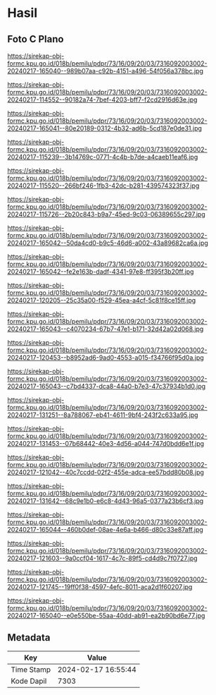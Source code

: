 # Hasil

## Foto C Plano

https://sirekap-obj-formc.kpu.go.id/018b/pemilu/pdpr/73/16/09/20/03/7316092003002-20240217-165040--989b07aa-c92b-4151-a496-54f056a378bc.jpg

https://sirekap-obj-formc.kpu.go.id/018b/pemilu/pdpr/73/16/09/20/03/7316092003002-20240217-114552--90182a74-7bef-4203-bff7-f2cd2916d63e.jpg

https://sirekap-obj-formc.kpu.go.id/018b/pemilu/pdpr/73/16/09/20/03/7316092003002-20240217-165041--80e20189-0312-4b32-ad6b-5cd187e0de31.jpg

https://sirekap-obj-formc.kpu.go.id/018b/pemilu/pdpr/73/16/09/20/03/7316092003002-20240217-115239--3b14769c-0771-4c4b-b7de-a4caeb11eaf6.jpg

https://sirekap-obj-formc.kpu.go.id/018b/pemilu/pdpr/73/16/09/20/03/7316092003002-20240217-115520--266bf246-1fb3-42dc-b281-439574323f37.jpg

https://sirekap-obj-formc.kpu.go.id/018b/pemilu/pdpr/73/16/09/20/03/7316092003002-20240217-115726--2b20c843-b9a7-45ed-9c03-06389655c297.jpg

https://sirekap-obj-formc.kpu.go.id/018b/pemilu/pdpr/73/16/09/20/03/7316092003002-20240217-165042--50da4cd0-b9c5-46d6-a002-43a89682ca6a.jpg

https://sirekap-obj-formc.kpu.go.id/018b/pemilu/pdpr/73/16/09/20/03/7316092003002-20240217-165042--fe2e163b-dadf-4341-97e8-ff395f3b20ff.jpg

https://sirekap-obj-formc.kpu.go.id/018b/pemilu/pdpr/73/16/09/20/03/7316092003002-20240217-120205--25c35a00-f529-45ea-a4cf-5c81f8ce15ff.jpg

https://sirekap-obj-formc.kpu.go.id/018b/pemilu/pdpr/73/16/09/20/03/7316092003002-20240217-165043--c4070234-67b7-47e1-b171-32d42a02d068.jpg

https://sirekap-obj-formc.kpu.go.id/018b/pemilu/pdpr/73/16/09/20/03/7316092003002-20240217-120453--b8952ad6-9ad0-4553-a015-f34766f95d0a.jpg

https://sirekap-obj-formc.kpu.go.id/018b/pemilu/pdpr/73/16/09/20/03/7316092003002-20240217-165043--c7bd4337-dca8-44a0-b7e3-47c37934b1d0.jpg

https://sirekap-obj-formc.kpu.go.id/018b/pemilu/pdpr/73/16/09/20/03/7316092003002-20240217-131251--8a788067-eb41-4611-9bf4-243f2c633a95.jpg

https://sirekap-obj-formc.kpu.go.id/018b/pemilu/pdpr/73/16/09/20/03/7316092003002-20240217-131453--07b68442-40e3-4d56-a044-747d0bdd6e1f.jpg

https://sirekap-obj-formc.kpu.go.id/018b/pemilu/pdpr/73/16/09/20/03/7316092003002-20240217-121042--40c7ccdd-02f2-455e-adca-ee57bdd80b08.jpg

https://sirekap-obj-formc.kpu.go.id/018b/pemilu/pdpr/73/16/09/20/03/7316092003002-20240217-131642--68c9e1b0-e6c8-4d43-96a5-0377a23b6cf3.jpg

https://sirekap-obj-formc.kpu.go.id/018b/pemilu/pdpr/73/16/09/20/03/7316092003002-20240217-165044--460b0def-08ae-4e6a-b466-d80c33e87aff.jpg

https://sirekap-obj-formc.kpu.go.id/018b/pemilu/pdpr/73/16/09/20/03/7316092003002-20240217-121603--9a0ccf04-1617-4c7c-89f5-cd4d9c7f0727.jpg

https://sirekap-obj-formc.kpu.go.id/018b/pemilu/pdpr/73/16/09/20/03/7316092003002-20240217-121745--19ff0f38-4597-4efc-8011-aca2d1f60207.jpg

https://sirekap-obj-formc.kpu.go.id/018b/pemilu/pdpr/73/16/09/20/03/7316092003002-20240217-165040--e0e550be-55aa-40dd-ab91-ea2b90bd6e77.jpg


## Metadata

| Key        | Value               |
| ---------- | ------------------- |
| Time Stamp | 2024-02-17 16:55:44 |
| Kode Dapil | 7303                |



